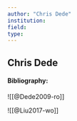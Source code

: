 ```yaml
---
author: "Chris Dede"
institution:
field:
type:
---
```


## Chris Dede
#### Bibliography:

![[@Dede2009-ro]]

![[@Liu2017-wo]]